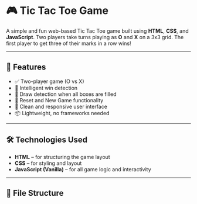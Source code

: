 
# 🎮 Tic Tac Toe Game

A simple and fun web-based Tic Tac Toe game built using **HTML**, **CSS**, and **JavaScript**. Two players take turns playing as **O** and **X** on a 3x3 grid. The first player to get three of their marks in a row wins!

---

## 🚀 Features

- ✅ Two-player game (O vs X)
- 🧠 Intelligent win detection
- 🤝 Draw detection when all boxes are filled
- 🔁 Reset and New Game functionality
- 🎨 Clean and responsive user interface
- 📦 Lightweight, no frameworks needed

---

## 🛠️ Technologies Used

- **HTML** – for structuring the game layout  
- **CSS** – for styling and layout  
- **JavaScript (Vanilla)** – for all game logic and interactivity

---

## 📂 File Structure

